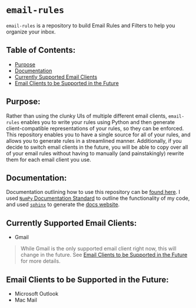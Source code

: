 # `email-rules`
`email-rules` is a repository to build Email Rules and Filters to help you organize your inbox.

## Table of Contents:
- [Purpose](#purpose)
- [Documentation](#documentation)
- [Currently Supported Email Clients](#currently-supported-email-clients)
- [Email Clients to be Supported in the Future](#email-clients-to-be-supported-in-the-future)

Purpose:
--------

Rather than using the clunky UIs of multiple different email clients, `email-rules` enables you to write your rules using Python and then generate client-compatible representations of your rules, so they can be enforced.  This repository enables you to have a single source for all of your rules, and allows you to generate rules in a streamlined manner.  Additionally, if you decide to switch email clients in the future, you will be able to copy over all of your email rules without having to manually (and painstakingly) rewrite them for each email client you use.

Documentation:
--------------
Documentation outlining how to use this repository can be [found here](https://henryasa.github.io/email-rules/).  I used [`NumPy` Documentation Standard](https://numpydoc.readthedocs.io/en/latest/format.html) to outline the functionality of my code, and used [`sphinx`](https://www.sphinx-doc.org/en/master/) to generate the [docs website](https://henryasa.github.io/email-rules/).

Currently Supported Email Clients:
----------------------------------
- Gmail
> While Gmail is the only supported email client right now, this will change in the future.  See [Email Clients to be Supported in the Future](#email-clients-to-be-supported-in-the-future) for more details.

Email Clients to be Supported in the Future:
--------------------------------------------
- Microsoft Outlook
- Mac Mail